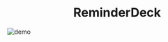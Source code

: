 <h1 align="center">ReminderDeck</h1>

![demo](https://github.com/OkayJerry/ReminderDeck/assets/70593138/47aba6c0-e041-4a40-b9d6-078d2c25bd45)
